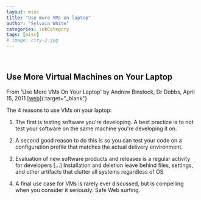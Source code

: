 ```yaml
---
layout: misc
title: "Use more VMs on laptop"
author: "Sylvain White"
categories: subCategory
tags: [misc]
# image: city-2.jpg
---
```

<br/>

## Use More Virtual Machines on Your Laptop

From 'Use More VMs On Your Laptop' by Andrew Binstock, Dr Dobbs, April 15, 2011 [[web]](http://www.drdobbs.com/tools/use-more-vms-on-your-laptop/229402296){:target="_blank"}

The 4 reasons to use VMs on your laptop:

1. The first is testing software you're developing. A best practice is to not test your software on the same machine you're developing it on.

2. A second good reason to do this is so you can test your code on a configuration profile that matches the actual delivery environment. 

3. Evaluation of new software products and releases is a regular activity for developers [...] Installation and deletion leave behind files, settings, and other artifacts that clutter all systems regardless of OS

4. A final use case for VMs is rarely ever discussed, but is compelling when you consider it seriously: Safe Web surfing.

